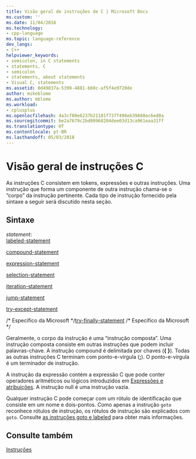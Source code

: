 ```yaml
---
title: Visão geral de instruções de C | Microsoft Docs
ms.custom: ''
ms.date: 11/04/2016
ms.technology:
- cpp-language
ms.topic: language-reference
dev_langs:
- C++
helpviewer_keywords:
- semicolon, in C statements
- statements, C
- semicolon
- statements, about statements
- Visual C, statements
ms.assetid: 0d49837a-5399-4881-b60c-af5f4e9720de
author: mikeblome
ms.author: mblome
ms.workload:
- cplusplus
ms.openlocfilehash: 4a3cf80e6237b21101f737f496eb39688ec6ed0a
ms.sourcegitcommit: be2a7679c2bd80968204dee03d13ca961eaa31ff
ms.translationtype: HT
ms.contentlocale: pt-BR
ms.lasthandoff: 05/03/2018
---
```

# <a name="overview-of-c-statements"></a>Visão geral de instruções C
As instruções C consistem em tokens, expressões e outras instruções. Uma instrução que forma um componente de outra instrução chama-se o “corpo” da instrução pertinente. Cada tipo de instrução fornecido pela sintaxe a seguir será discutido nesta seção.  
  
## <a name="syntax"></a>Sintaxe  
 *statement*:  
 [labeled-statement](../c-language/goto-and-labeled-statements-c.md)  
  
 [compound-statement](../c-language/compound-statement-c.md)  
  
 [expression-statement](../c-language/expression-statement-c.md)  
  
 [selection-statement](../c-language/if-statement-c.md)  
  
 [iteration-statement](../c-language/do-while-statement-c.md)  
  
 [jump-statement](../c-language/break-statement-c.md)  
  
 [try-except-statement](../c-language/try-except-statement-c.md)  
  
 /* Específico da Microsoft \*/[try-finally-statement](../c-language/try-finally-statement-c.md) /\* Específico da Microsoft \*/  
  
 Geralmente, o corpo da instrução é uma “instrução composta”. Uma instrução composta consiste em outras instruções que podem incluir palavras-chave. A instrução compound é delimitada por chaves (**{ }**). Todas as outras instruções C terminam com ponto-e-vírgula (**;**). O ponto-e-vírgula é um terminador de instrução.  
  
 A instrução da expressão contém a expressão C que pode conter operadores aritméticos ou lógicos introduzidos em [Expressões e atribuições](../c-language/expressions-and-assignments.md). A instrução null é uma instrução vazia.  
  
 Qualquer instrução C pode começar com um rótulo de identificação que consiste em um nome e dois-pontos. Como apenas a instrução `goto` reconhece rótulos de instrução, os rótulos de instrução são explicados com `goto`. Consulte [as instruções goto e labeled](../c-language/goto-and-labeled-statements-c.md) para obter mais informações.  
  
## <a name="see-also"></a>Consulte também  
 [Instruções](../c-language/statements-c.md)